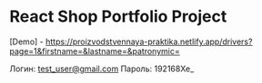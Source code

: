 # React Shop Portfolio Project

[Demo] - https://proizvodstvennaya-praktika.netlify.app/drivers?page=1&firstname=&lastname=&patronymic=

Логин: test_user@gmail.com
Пароль: 192168Xe_
